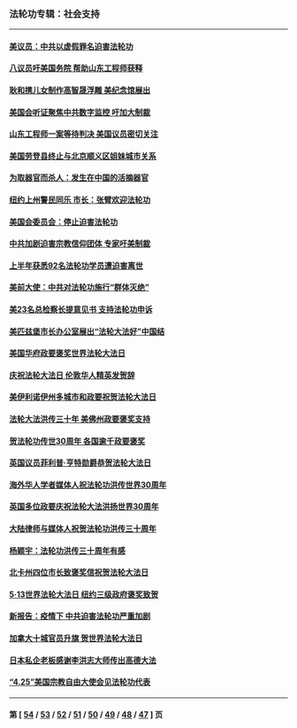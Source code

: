 ### 法轮功专辑：社会支持
---
#### [美议员：中共以虚假罪名迫害法轮功](../../pages/nf4386/n13841083.md?10110430) 
#### [八议员吁美国务院 帮助山东工程师获释](../../pages/nf4386/n13836379.md?10110430) 
#### [耿和携儿女制作高智晟浮雕 美纪念馆展出](../../pages/nf4386/n13829624.md?10110430) 
#### [美国会听证聚焦中共数字监控 吁加大制裁](../../pages/nf4386/n13825083.md?10110430) 
#### [山东工程师一案等待判决 美国议员密切关注](../../pages/nf4386/n13815065.md?10110430) 
#### [美国劳登县终止与北京顺义区姐妹城市关系](../../pages/nf4386/n13811030.md?10110430) 
#### [为取器官而杀人：发生在中国的活摘器官](../../pages/nf4386/n13794731.md?10110430) 
#### [纽约上州警民同乐 市长：张臂欢迎法轮功](../../pages/nf4386/n13794375.md?10110430) 
#### [美国会委员会：停止迫害法轮功](../../pages/nf4386/n13788164.md?10110430) 
#### [中共加剧迫害宗教信仰团体 专家吁美制裁](../../pages/nf4386/n13780252.md?10110430) 
#### [上半年获悉92名法轮功学员遭迫害离世](../../pages/nf4386/n13772701.md?10110430) 
#### [美前大使：中共对法轮功施行“群体灭绝”](../../pages/nf4386/n13771705.md?10110430) 
#### [美23名总检察长提意见书 支持法轮功申诉](../../pages/nf4386/n13766596.md?10110430) 
#### [美匹兹堡市长办公室展出“法轮大法好”中国结](../../pages/nf4386/n13749721.md?10110430) 
#### [美国华府政要褒奖世界法轮大法日](../../pages/nf4386/n13743770.md?10110430) 
#### [庆祝法轮大法日 伦敦华人精英发贺辞](../../pages/nf4386/n13741593.md?10110430) 
#### [美伊利诺伊州多城市和政要祝贺法轮大法日](../../pages/nf4386/n13737149.md?10110430) 
#### [法轮大法洪传三十年 美佛州政要褒奖支持](../../pages/nf4386/n13737103.md?10110430) 
#### [贺法轮功传世30周年 各国逾千政要褒奖](../../pages/nf4386/n13735828.md?10110430) 
#### [英国议员菲利普‧亨特勋爵恭贺法轮大法日](../../pages/nf4386/n13736187.md?10110430) 
#### [海外华人学者媒体人祝法轮功洪传世界30周年](../../pages/nf4386/n13735835.md?10110430) 
#### [英国多位政要庆祝法轮大法洪扬世界30周年](../../pages/nf4386/n13734739.md?10110430) 
#### [大陆律师与媒体人祝贺法轮功洪传三十周年](../../pages/nf4386/n13735062.md?10110430) 
#### [杨颖宇：法轮功洪传三十周年有感](../../pages/nf4386/n13734884.md?10110430) 
#### [北卡州四位市长致褒奖信祝贺法轮大法日](../../pages/nf4386/n13733292.md?10110430) 
#### [5·13世界法轮大法日 纽约三级政府褒奖致贺](../../pages/nf4386/n13732651.md?10110430) 
#### [新报告：疫情下 中共迫害法轮功严重加剧](../../pages/nf4386/n13732612.md?10110430) 
#### [加拿大十城官员升旗 贺世界法轮大法日](../../pages/nf4386/n13729166.md?10110430) 
#### [日本私企老板感谢李洪志大师传出高德大法](../../pages/nf4386/n13726335.md?10110430) 
#### [“4.25”美国宗教自由大使会见法轮功代表](../../pages/nf4386/n13724124.md?10110430) 

---
#### 第 [ [54](./54.md?10110430) / [53](./53.md?10110430) / [52](./52.md?10110430) / [51](./51.md?10110430) / [50](./50.md?10110430) / [49](./49.md?10110430) / [48](./48.md?10110430) / [47](./47.md?10110430) ] 页

